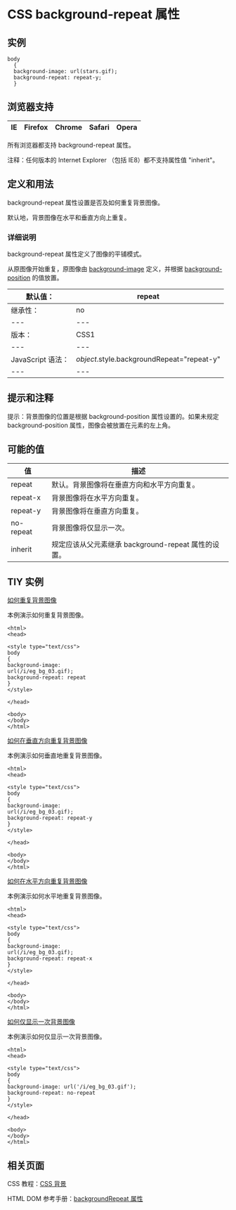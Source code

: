# CSS background-repeat 属性



## 实例

```
body
  {
  background-image: url(stars.gif);
  background-repeat: repeat-y;
  }

```

## 浏览器支持

| IE | Firefox | Chrome | Safari | Opera |
| --- | --- | --- | --- | --- |

所有浏览器都支持 background-repeat 属性。

注释：任何版本的 Internet Explorer （包括 IE8）都不支持属性值 "inherit"。

## 定义和用法

background-repeat 属性设置是否及如何重复背景图像。

默认地，背景图像在水平和垂直方向上重复。

### 详细说明

background-repeat 属性定义了图像的平铺模式。

从原图像开始重复，原图像由 [background-image](/cssref/pr_background-image.asp "CSS background-image 属性") 定义，并根据 [background-position](/cssref/pr_background-position.asp "CSS background-position 属性") 的值放置。

| 默认值： | repeat |
| --- | --- |
| 继承性： | no |
| --- | --- |
| 版本： | CSS1 |
| --- | --- |
| JavaScript 语法： | _object_.style.backgroundRepeat="repeat-y" |
| --- | --- |

## 提示和注释

提示：背景图像的位置是根据 background-position 属性设置的。如果未规定 background-position 属性，图像会被放置在元素的左上角。

## 可能的值

| 值 | 描述 |
| --- | --- |
| repeat | 默认。背景图像将在垂直方向和水平方向重复。 |
| repeat-x | 背景图像将在水平方向重复。 |
| repeat-y | 背景图像将在垂直方向重复。 |
| no-repeat | 背景图像将仅显示一次。 |
| inherit | 规定应该从父元素继承 background-repeat 属性的设置。 |

## TIY 实例

[如何重复背景图像](/tiy/t.asp?f=csse_background-repeat)

本例演示如何重复背景图像。

```
<html>
<head>

<style type="text/css">
body
{ 
background-image: 
url(/i/eg_bg_03.gif);
background-repeat: repeat
}
</style>

</head>

<body>
</body>
</html>

```

[如何在垂直方向重复背景图像](/tiy/t.asp?f=csse_background-repeaty)

本例演示如何垂直地重复背景图像。

```
<html>
<head>

<style type="text/css">
body
{ 
background-image: 
url(/i/eg_bg_03.gif);
background-repeat: repeat-y
}
</style>

</head>

<body>
</body>
</html>

```

[如何在水平方向重复背景图像](/tiy/t.asp?f=csse_background-repeatx)

本例演示如何水平地重复背景图像。

```
<html>
<head>

<style type="text/css">
body
{ 
background-image: 
url(/i/eg_bg_03.gif);
background-repeat: repeat-x
}
</style>

</head>

<body>
</body>
</html>

```

[如何仅显示一次背景图像](/tiy/t.asp?f=csse_background-repeat_no-repeat)

本例演示如何仅显示一次背景图像。

```
<html>
<head>

<style type="text/css">
body
{ 
background-image: url('/i/eg_bg_03.gif');
background-repeat: no-repeat
}
</style>

</head>

<body>
</body>
</html>

```

## 相关页面

CSS 教程：[CSS 背景](/css/css_background.asp "CSS 背景")

HTML DOM 参考手册：[backgroundRepeat 属性](/jsref/prop_style_backgroundrepeat.asp "HTML DOM backgroundRepeat 属性")



